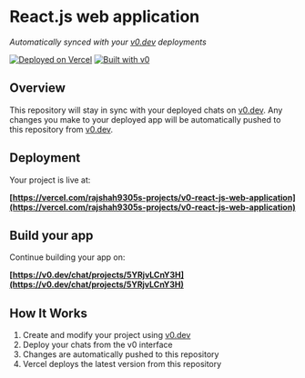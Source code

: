 # React.js web application

*Automatically synced with your [v0.dev](https://v0.dev) deployments*

[![Deployed on Vercel](https://img.shields.io/badge/Deployed%20on-Vercel-black?style=for-the-badge&logo=vercel)](https://vercel.com/rajshah9305s-projects/v0-react-js-web-application)
[![Built with v0](https://img.shields.io/badge/Built%20with-v0.dev-black?style=for-the-badge)](https://v0.dev/chat/projects/5YRjvLCnY3H)

## Overview

This repository will stay in sync with your deployed chats on [v0.dev](https://v0.dev).
Any changes you make to your deployed app will be automatically pushed to this repository from [v0.dev](https://v0.dev).

## Deployment

Your project is live at:

**[https://vercel.com/rajshah9305s-projects/v0-react-js-web-application](https://vercel.com/rajshah9305s-projects/v0-react-js-web-application)**

## Build your app

Continue building your app on:

**[https://v0.dev/chat/projects/5YRjvLCnY3H](https://v0.dev/chat/projects/5YRjvLCnY3H)**

## How It Works

1. Create and modify your project using [v0.dev](https://v0.dev)
2. Deploy your chats from the v0 interface
3. Changes are automatically pushed to this repository
4. Vercel deploys the latest version from this repository
